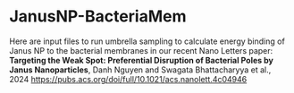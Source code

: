 # JanusNP-BacteriaMem

Here are input files to run umbrella sampling to calculate energy binding of Janus NP to the bacterial membranes in our recent Nano Letters paper:
**Targeting the Weak Spot: Preferential Disruption of Bacterial Poles by Janus Nanoparticles**, Danh Nguyen and Swagata Bhattacharyya et al., 2024
https://pubs.acs.org/doi/full/10.1021/acs.nanolett.4c04946

